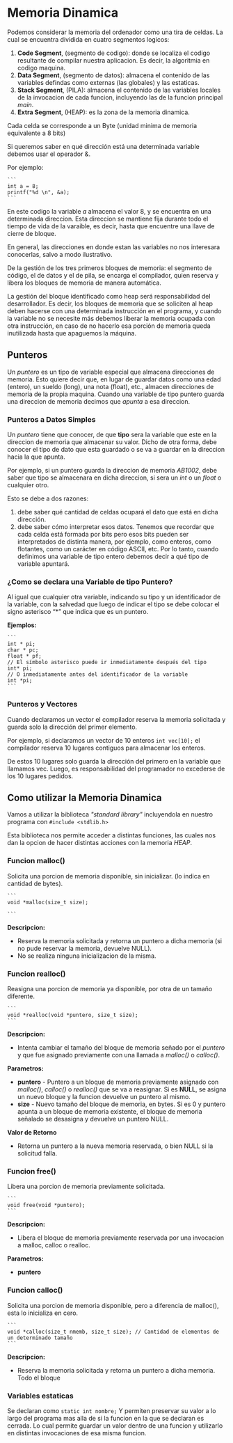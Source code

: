 # Memoria Dinamica
Podemos considerar la memoria del ordenador como una tira de celdas.
La cual se encuentra dividida en cuatro segmentos logicos:
1. **Code Segment**, (segmento de codigo): donde se localiza el codigo resultante de compilar nuestra aplicacion. Es decir, la algoritmia en codigo maquina.
2. **Data Segment**, (segmento de datos): almacena el contenido de las variables defindas como externas (las globales) y las estaticas.
3. **Stack Segment**, (PILA): almacena el contenido de las variables locales de la invocacion de cada funcion, incluyendo las de la funcion principal _main_.
4. **Extra Segment**, (HEAP): es la zona de la memoria dinamica.

Cada celda se corresponde a un Byte (unidad minima de memoria equivalente a 8 bits)

Si queremos saber en qué dirección está una determinada variable debemos usar el operador &.

Por ejemplo:

    ```
    int a = 8;
    printf("%d \n", &a);
    ```

En este codigo la variable _a_ almacena el valor 8, y se encuentra en una determinada direccion. Esta direccion se mantiene fija durante todo el tiempo de vida de la varaible, es decir, hasta que encuentre una llave de cierre de bloque.

En general, las direcciones en donde estan las variables no nos interesara conocerlas, salvo a modo ilustrativo.

De la gestión de los tres primeros bloques de memoria: el segmento de código, el de datos y el de pila, se encarga el compilador, quien reserva y libera los bloques de memoria de manera automática.

La gestión del bloque identificado como heap será responsabilidad del desarrollador. Es decir, los bloques de memoria que se soliciten al heap deben hacerse con una determinada instrucción en el programa, y cuando la variable no se necesite más debemos liberar la memoria ocupada con otra instrucción, en caso de no hacerlo esa porción de memoria queda inutilizada hasta que apaguemos la máquina.

## Punteros
Un _puntero_ es un tipo de variable especial que almacena direcciones de memoria. Esto quiere decir que, en lugar de guardar datos como una edad (entero), un sueldo (long), una nota (float), etc., almacen direcciones de memoria de la propia maquina. Cuando una variable de tipo puntero guarda una direccion de memoria decimos que _apunta_ a esa direccion.
### Punteros a Datos Simples
Un _puntero_ tiene que conocer, de que **tipo** sera la variable que este en la direccion de memoria que almacenar su valor. Dicho de otra forma, debe conocer el tipo de dato que esta guardado o se va a guardar en la direccion hacia la que apunta.

Por ejemplo, si un puntero guarda la direccion de memoria _AB1002_, debe saber que tipo se almacenara en dicha direccion, si sera un _int_ o un _float_ o cualquier otro.

Esto se debe a dos razones:
1. debe saber qué cantidad de celdas ocupará el dato que está en dicha dirección.
2. debe saber cómo interpretar esos datos.
Tenemos que recordar que cada celda está formada por bits pero esos bits pueden ser interpretados de distinta manera, por ejemplo, como enteros, como flotantes, como un carácter en código ASCII, etc. Por lo tanto, cuando definimos una variable de tipo entero debemos decir a qué tipo de variable apuntará.
### ¿Como se declara una Variable de tipo Puntero?
Al igual que cualquier otra variable, indicando su tipo y un identificador de la variable, con la salvedad que luego de indicar el tipo se debe colocar el signo asterisco “*” que indica que es un puntero.

**Ejemplos:**

    ```
    int * pi;
    char * pc;
    float * pf;
    // El símbolo asterisco puede ir inmediatamente después del tipo
    int* pi;
    // O inmediatamente antes del identificador de la variable
    int *pi;
    ```
### Punteros y Vectores
Cuando declaramos un vector el compilador reserva la memoria solicitada y guarda solo la dirección del primer elemento.

Por ejemplo, si declaramos un vector de 10 enteros
    ```
    int vec[10];
    ```
el compilador reserva 10 lugares contiguos para almacenar los enteros.

De estos 10 lugares solo guarda la dirección del primero en la variable que llamamos vec. Luego, es responsabilidad del programador no excederse de los 10 lugares pedidos.

## Como utilizar la Memoria Dinamica
Vamos a utilizar la biblioteca _"standard library"_ incluyendola en nuestro programa con 
    ```
    #include <stdlib.h>
    ```

Esta biblioteca nos permite acceder a distintas funciones, las cuales nos dan la opcion de hacer distintas acciones con la memoria _HEAP_.
### Funcion malloc()
Solicita una porcion de memoria disponible, sin inicializar. (lo indica en cantidad de bytes).

    ```
    void *malloc(size_t size);
    
    ```

**Descripcion:**
* Reserva la memoria solicitada y retorna un puntero a dicha memoria (si no pude reservar la memoria, devuelve NULL).
* No se realiza ninguna inicializacion de la misma.
### Funcion realloc()
Reasigna una porcion de memoria ya disponible, por otra de un tamaño diferente.

    ```
    void *realloc(void *puntero, size_t size);
    ```

**Descripcion:**
* Intenta cambiar el tamaño del bloque de memoria señado por el _puntero_ y que fue asignado previamente con una llamada a _malloc()_ o _calloc()_.

**Parametros:**
* **puntero** - Puntero a un bloque de memoria previamente asignado con _malloc()_, _calloc()_ o _realloc()_ que se va a reasignar. Si es **NULL**, se asigna un nuevo bloque y la funcion devuelve un puntero al mismo.
* **size** - Nuevo tamaño del bloque de memoria, en bytes. Si es 0 y puntero apunta a un bloque de memoria existente, el bloque de memoria señalado se desasigna y devuelve un puntero NULL.

**Valor de Retorno**
* Retorna un puntero a la nueva memoria reservada, o bien NULL si la solicitud falla.
### Funcion free()
Libera una porcion de memoria previamente solicitada.

    ```
    void free(void *puntero);
    ```

**Descripcion:**
* Libera el bloque de memoria previamente reservada por una invocacion a malloc, calloc o realloc.

**Parametros:**
* **puntero**
### Funcion calloc()
Solicita una porcion de memoria disponible, pero a diferencia de malloc(), esta lo inicializa en cero.

    ```
    void *calloc(size_t nmemb, size_t size); // Cantidad de elementos de un determinado tamaño
    ```

**Descripcion:**
* Reserva la memoria solicitada y retorna un puntero a dicha memoria. Todo el bloque 
### Variables estaticas
Se declaran como
    ```
    static int nombre;
    ```
Y permiten preservar su valor a lo largo del programa mas alla de si la funcion en la que se declaran es cerrada. Lo cual permite guardar un valor dentro de una funcion y utilizarlo en distintas invocaciones de esa misma funcion.

